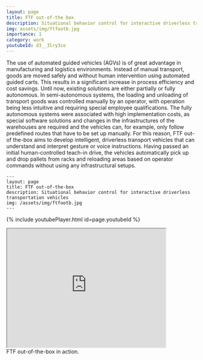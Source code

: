 ```yaml
---
layout: page
title: FTF out-of-the box
description: Situational behavior control for interactive driverless transportation vehicles
img: assets/img/ftfootb.jpg
importance: 1
category: work
youtubeId: d3__3lry3co
---
```


The use of automated guided vehicles (AGVs) is of great advantage in manufacturing and logistics environments. Instead of manual transport, goods are moved safely and without human intervention using automated guided carts. This results in a significant increase in process efficiency and cost savings. Until now, existing solutions are either partially or fully autonomous. In semi-autonomous systems, the loading and unloading of transport goods was controlled manually by an operator, with operation being less intuitive and requiring special employee qualifications. The fully autonomous systems were associated with high implementation costs, as special software solutions and changes in the infrastructures of the warehouses are required and the vehicles can, for example, only follow predefined routes that have to be set up manually. For this reason, FTF out-of the-box aims to develop intelligent, driverless transport vehicles that can understand and interpret gesture or voice instructions. Having passed an initial human-controlled teach-in drive, the vehicles automatically pick up and drop pallets from racks and reloading areas based on operator commands without using any infrastructural setups. 

    ---
    layout: page
    title: FTF out-of-the-box
    description: Situational behavior control for interactive driverless transportation vehicles
    img: /assets/img/ftfootb.jpg
    ---
{% include youtubePlayer.html id=page.youtubeId %}

<div class="row">
    <div class="col-sm mt-3 mt-md-0">
        <iframe width="420" height="315" src="https://www.youtube.com/watch?v=d3__3lry3co">
        </iframe>
    </div>
</div>
<div class="caption">
    FTF out-of-the-box in action.
</div>

